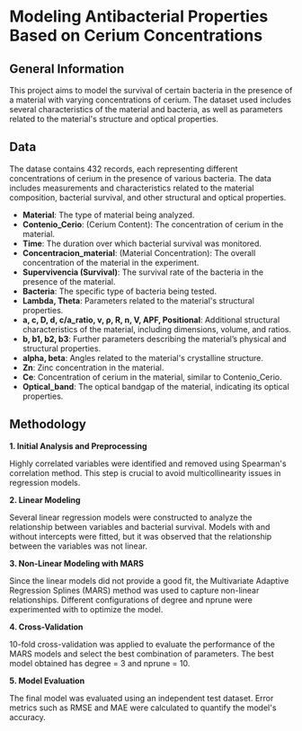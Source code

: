 # Modeling Antibacterial Properties Based on Cerium Concentrations

## General Information
This project aims to model the survival of certain bacteria in the presence of a material with varying concentrations of cerium. The dataset used includes several characteristics of the material and bacteria, as well as parameters related to the material's structure and optical properties.

## Data 
The datase contains 432 records, each representing different concentrations of cerium in the presence of various bacteria. The data includes measurements and characteristics related to the material composition, bacterial survival, and other structural and optical properties.

* **Material**: The type of material being analyzed.
* **Contenio_Cerio**: (Cerium Content): The concentration of cerium in the material.
* **Time**: The duration over which bacterial survival was monitored.
* **Concentracion_material**: (Material Concentration): The overall concentration of the material in the experiment.
* **Supervivencia (Survival)**: The survival rate of the bacteria in the presence of the material.
* **Bacteria**: The specific type of bacteria being tested.
* **Lambda, Theta**: Parameters related to the material's structural properties.
* **a, c, D, d, c/a_ratio, v, ρ, R, n, V, APF, Positional**: Additional structural characteristics of the material, including dimensions, volume, and ratios.
* **b, b1, b2, b3**: Further parameters describing the material’s physical and structural properties.
* **alpha, beta**: Angles related to the material's crystalline structure.
* **Zn**: Zinc concentration in the material.
* **Ce**: Concentration of cerium in the material, similar to Contenio_Cerio.
* **Optical_band**: The optical bandgap of the material, indicating its optical properties.

## Methodology
**1. Initial Analysis and Preprocessing**

Highly correlated variables were identified and removed using Spearman's correlation method. This step is crucial to avoid multicollinearity issues in regression models.

**2. Linear Modeling**

Several linear regression models were constructed to analyze the relationship between variables and bacterial survival. Models with and without intercepts were fitted, but it was observed that the relationship between the variables was not linear.

**3. Non-Linear Modeling with MARS**

Since the linear models did not provide a good fit, the Multivariate Adaptive Regression Splines (MARS) method was used to capture non-linear relationships. Different configurations of degree and nprune were experimented with to optimize the model.

**4. Cross-Validation**

10-fold cross-validation was applied to evaluate the performance of the MARS models and select the best combination of parameters. The best model obtained has degree = 3 and nprune = 10.

**5. Model Evaluation**

The final model was evaluated using an independent test dataset. Error metrics such as RMSE and MAE were calculated to quantify the model's accuracy.
